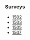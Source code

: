 ### Surveys 

* [1502](https://docs.google.com/a/casimircreative.com/forms/d/1bduhd-JmmYYVg2_uWqMnyMNTU3vx3BTcu5aXiA3strM/viewform)
* [1503](https://docs.google.com/a/casimircreative.com/forms/d/1wPTucoCT_RzlHGIN6T8bpOMT60gB4wtNcWterhi8NOM/viewform)
* [1505](https://docs.google.com/a/casimircreative.com/forms/d/1WgWzdDD1L5kKYAIik32Qcuxb0fXjOwO3TMKArHEOSMQ/viewform)
* [1507](https://docs.google.com/a/casimircreative.com/forms/d/1Li-saL1XFJ7jiNzY28kqBdUCEzOIQtaXSoXXBxw_Kc0/viewform)
